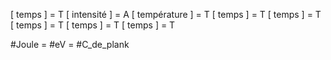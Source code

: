 [ temps ] = T
[ intensité ] = A
[ température ] = T
[ temps ] = T
[ temps ] = T
[ temps ] = T
[ temps ] = T
[ temps ] = T

#Joule = 
#eV  =
#C_de_plank 
